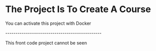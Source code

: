 <h1>The Project Is To Create A Course</h1>

<p>You can activate this project with Docker</p>
<p>-----------------------------------------------</p>
<p>This front code project cannot be seen</p>
